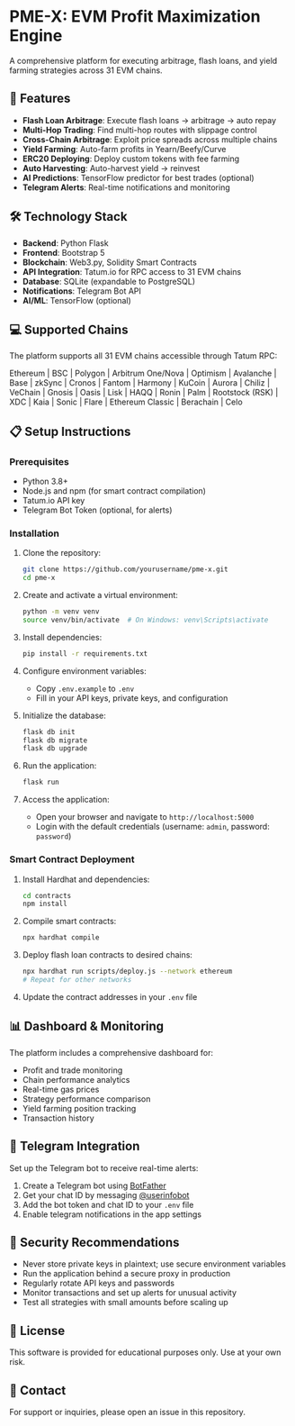# PME-X: EVM Profit Maximization Engine

A comprehensive platform for executing arbitrage, flash loans, and yield farming strategies across 31 EVM chains.

## 🚀 Features

- **Flash Loan Arbitrage**: Execute flash loans → arbitrage → auto repay
- **Multi-Hop Trading**: Find multi-hop routes with slippage control
- **Cross-Chain Arbitrage**: Exploit price spreads across multiple chains
- **Yield Farming**: Auto-farm profits in Yearn/Beefy/Curve
- **ERC20 Deploying**: Deploy custom tokens with fee farming
- **Auto Harvesting**: Auto-harvest yield → reinvest
- **AI Predictions**: TensorFlow predictor for best trades (optional)
- **Telegram Alerts**: Real-time notifications and monitoring

## 🛠️ Technology Stack

- **Backend**: Python Flask
- **Frontend**: Bootstrap 5
- **Blockchain**: Web3.py, Solidity Smart Contracts
- **API Integration**: Tatum.io for RPC access to 31 EVM chains
- **Database**: SQLite (expandable to PostgreSQL)
- **Notifications**: Telegram Bot API
- **AI/ML**: TensorFlow (optional)

## 💻 Supported Chains

The platform supports all 31 EVM chains accessible through Tatum RPC:

Ethereum | BSC | Polygon | Arbitrum One/Nova | Optimism | Avalanche | Base | zkSync | Cronos | Fantom | Harmony | KuCoin | Aurora | Chiliz | VeChain | Gnosis | Oasis | Lisk | HAQQ | Ronin | Palm | Rootstock (RSK) | XDC | Kaia | Sonic | Flare | Ethereum Classic | Berachain | Celo

## 📋 Setup Instructions

### Prerequisites

- Python 3.8+
- Node.js and npm (for smart contract compilation)
- Tatum.io API key
- Telegram Bot Token (optional, for alerts)

### Installation

1. Clone the repository:
   ```bash
   git clone https://github.com/yourusername/pme-x.git
   cd pme-x
   ```

2. Create and activate a virtual environment:
   ```bash
   python -m venv venv
   source venv/bin/activate  # On Windows: venv\Scripts\activate
   ```

3. Install dependencies:
   ```bash
   pip install -r requirements.txt
   ```

4. Configure environment variables:
   - Copy `.env.example` to `.env`
   - Fill in your API keys, private keys, and configuration

5. Initialize the database:
   ```bash
   flask db init
   flask db migrate
   flask db upgrade
   ```

6. Run the application:
   ```bash
   flask run
   ```

7. Access the application:
   - Open your browser and navigate to `http://localhost:5000`
   - Login with the default credentials (username: `admin`, password: `password`)

### Smart Contract Deployment

1. Install Hardhat and dependencies:
   ```bash
   cd contracts
   npm install
   ```

2. Compile smart contracts:
   ```bash
   npx hardhat compile
   ```

3. Deploy flash loan contracts to desired chains:
   ```bash
   npx hardhat run scripts/deploy.js --network ethereum
   # Repeat for other networks
   ```

4. Update the contract addresses in your `.env` file

## 📊 Dashboard & Monitoring

The platform includes a comprehensive dashboard for:

- Profit and trade monitoring
- Chain performance analytics
- Real-time gas prices
- Strategy performance comparison
- Yield farming position tracking
- Transaction history

## 📱 Telegram Integration

Set up the Telegram bot to receive real-time alerts:

1. Create a Telegram bot using [BotFather](https://t.me/botfather)
2. Get your chat ID by messaging [@userinfobot](https://t.me/userinfobot)
3. Add the bot token and chat ID to your `.env` file
4. Enable telegram notifications in the app settings

## 🔐 Security Recommendations

- Never store private keys in plaintext; use secure environment variables
- Run the application behind a secure proxy in production
- Regularly rotate API keys and passwords
- Monitor transactions and set up alerts for unusual activity
- Test all strategies with small amounts before scaling up

## 📝 License

This software is provided for educational purposes only. Use at your own risk.

## 📧 Contact

For support or inquiries, please open an issue in this repository.